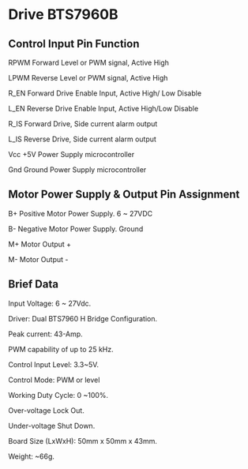 # Drive BTS7960B

## Control Input Pin Function

RPWM Forward Level or PWM signal, Active High

LPWM Reverse Level or PWM signal, Active High

R_EN Forward Drive Enable Input, Active High/ Low Disable

L_EN Reverse Drive Enable Input, Active High/Low Disable

R_IS Forward Drive, Side current alarm output

L_IS Reverse Drive, Side current alarm output

Vcc +5V Power Supply microcontroller

Gnd Ground Power Supply microcontroller


## Motor Power Supply & Output Pin Assignment

B+ Positive Motor Power Supply. 6 ~ 27VDC

B- Negative Motor Power Supply. Ground

M+ Motor Output +

M- Motor Output -


## Brief Data

Input Voltage: 6 ~ 27Vdc.

Driver: Dual BTS7960 H Bridge Configuration.

Peak current: 43-Amp.

PWM capability of up to 25 kHz.

Control Input Level: 3.3~5V.

Control Mode: PWM or level

Working Duty Cycle: 0 ~100%.

Over-voltage Lock Out.

Under-voltage Shut Down.

Board Size (LxWxH): 50mm x 50mm x 43mm.

Weight: ~66g.

